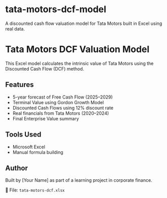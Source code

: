 # tata-motors-dcf-model
A discounted cash flow valuation model for Tata Motors built in Excel using real data.
# Tata Motors DCF Valuation Model

This Excel model calculates the intrinsic value of Tata Motors using the Discounted Cash Flow (DCF) method.

## Features
- 5-year forecast of Free Cash Flow (2025–2029)
- Terminal Value using Gordon Growth Model
- Discounted Cash Flows using 12% discount rate
- Real financials from Tata Motors (2020–2024)
- Final Enterprise Value summary

## Tools Used
- Microsoft Excel
- Manual formula building

## Author
Built by [Your Name] as part of a learning project in corporate finance.

📁 File: `tata-motors-dcf.xlsx`
